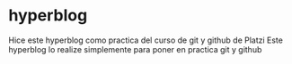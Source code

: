 # hyperblog
Hice este hyperblog como practica del curso de git y github de Platzi
Este hyperblog lo realize simplemente para poner en practica git y github 
